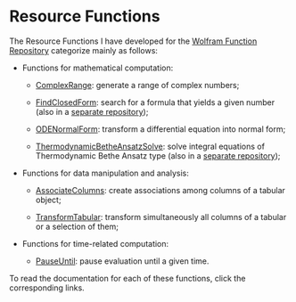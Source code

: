 # Resource Functions
The Resource Functions I have developed for the [Wolfram Function Repository](https://resources.wolframcloud.com/FunctionRepository/) categorize mainly as follows:

* Functions for mathematical computation:

  * [ComplexRange](https://resources.wolframcloud.com/FunctionRepository/resources/ComplexRange/): generate a range of complex numbers;

  * [FindClosedForm](https://resources.wolframcloud.com/FunctionRepository/resources/FindClosedForm/): search for a formula that yields a given number (also in a [separate repository](https://github.com/Daniele-Gregori/FindClosedForm));
 
  * [ODENormalForm](https://resources.wolframcloud.com/FunctionRepository/resources/ODENormalForm/): transform a differential equation into normal form;

  * [ThermodynamicBetheAnsatzSolve](https://resources.wolframcloud.com/FunctionRepository/resources/ThermodynamicBetheAnsatzSolve/): solve integral equations of Thermodynamic Bethe Ansatz type (also in a [separate repository](https://github.com/Daniele-Gregori/ThermodynamicBetheAnsatz));
  

* Functions for data manipulation and analysis:

  * [AssociateColumns](https://resources.wolframcloud.com/FunctionRepository/resources/AssociateColumns/): create associations among columns of a tabular object;

  * [TransformTabular](https://resources.wolframcloud.com/FunctionRepository/resources/TransformTabular/): transform simultaneously all columns of a tabular or a selection of them;
 

* Functions for time-related computation:

  * [PauseUntil](https://resources.wolframcloud.com/FunctionRepository/resources/PauseUntil/): pause evaluation until a given time.

To read the documentation for each of these functions, click the corresponding links.

